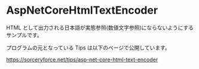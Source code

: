 # AspNetCoreHtmlTextEncoder
HTML として出力される日本語が実態参照(数値文字参照)にならないようにするサンプルです。

プログラムの元となっている Tips は以下のページで公開しています。

https://sorceryforce.net/tips/asp-net-core-html-text-encoder
